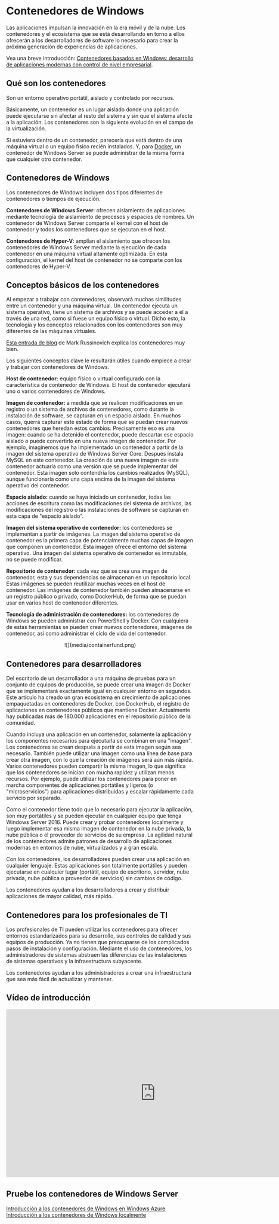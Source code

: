 # Contenedores de Windows

Las aplicaciones impulsan la innovación en la era móvil y de la nube. Los contenedores y el ecosistema que se está desarrollando en torno a ellos ofrecerán a los desarrolladores de software lo necesario para crear la próxima generación de experiencias de aplicaciones.

Vea una breve introducción: [Contenedores basados en Windows: desarrollo de aplicaciones modernas con control de nivel empresarial](https://youtu.be/Ryx3o0rD5lY).

## Qué son los contenedores

Son un entorno operativo portátil, aislado y controlado por recursos.

Básicamente, un contenedor es un lugar aislado donde una aplicación puede ejecutarse sin afectar al resto del sistema y sin que el sistema afecte a la aplicación. Los contenedores son la siguiente evolución en el campo de la virtualización.

Si estuviera dentro de un contenedor, parecería que está dentro de una máquina virtual o un equipo físico recién instalados. Y, para [Docker](https://www.docker.com/), un contenedor de Windows Server se puede administrar de la misma forma que cualquier otro contenedor.

## Contenedores de Windows

Los contenedores de Windows incluyen dos tipos diferentes de contenedores o tiempos de ejecución.

**Contenedores de Windows Server**: ofrecen aislamiento de aplicaciones mediante tecnología de aislamiento de procesos y espacios de nombres. Un contenedor de Windows Server comparte el kernel con el host de contenedor y todos los contenedores que se ejecutan en el host.

**Contenedores de Hyper-V**: amplían el aislamiento que ofrecen los contenedores de Windows Server mediante la ejecución de cada contenedor en una máquina virtual altamente optimizada. En esta configuración, el kernel del host de contenedor no se comparte con los contenedores de Hyper-V.


## Conceptos básicos de los contenedores

Al empezar a trabajar con contenedores, observará muchas similitudes entre un contenedor y una máquina virtual. Un contenedor ejecuta un sistema operativo, tiene un sistema de archivos y se puede acceder a él a través de una red, como si fuese un equipo físico o virtual. Dicho esto, la tecnología y los conceptos relacionados con los contenedores son muy diferentes de las máquinas virtuales.

[Esta entrada de blog](http://azure.microsoft.com/blog/2015/08/17/containers-docker-windows-and-trends/) de Mark Russinovich explica los contenedores muy bien.

Los siguientes conceptos clave le resultarán útiles cuando empiece a crear y trabajar con contenedores de Windows.

**Host de contenedor:** equipo físico o virtual configurado con la característica de contenedor de Windows. El host de contenedor ejecutará uno o varios contenedores de Windows.

**Imagen de contenedor:** a medida que se realicen modificaciones en un registro o un sistema de archivos de contenedores, como durante la instalación de software, se capturan en un espacio aislado. En muchos casos, querrá capturar este estado de forma que se puedan crear nuevos contenedores que heredan estos cambios. Precisamente eso es una imagen: cuando se ha detenido el contenedor, puede descartar ese espacio aislado o puede convertirlo en una nueva imagen de contenedor. Por ejemplo, imaginemos que ha implementado un contenedor a partir de la imagen del sistema operativo de Windows Server Core. Después instala MySQL en este contenedor. La creación de una nueva imagen de este contenedor actuaría como una versión que se puede implementar del contenedor. Esta imagen solo contendría los cambios realizados (MySQL), aunque funcionaría como una capa encima de la imagen del sistema operativo del contenedor.

**Espacio aislado:** cuando se haya iniciado un contenedor, todas las acciones de escritura como las modificaciones del sistema de archivos, las modificaciones del registro o las instalaciones de software se capturan en esta capa de "espacio aislado".

**Imagen del sistema operativo de contenedor:** los contenedores se implementan a partir de imágenes. La imagen del sistema operativo de contenedor es la primera capa de potencialmente muchas capas de imagen que componen un contenedor. Esta imagen ofrece el entorno del sistema operativo. Una imagen del sistema operativo de contenedor es inmutable, no se puede modificar.

**Repositorio de contenedor:** cada vez que se crea una imagen de contenedor, esta y sus dependencias se almacenan en un repositorio local. Estas imágenes se pueden reutilizar muchas veces en el host de contenedor. Las imágenes de contenedor también pueden almacenarse en un registro público o privado, como DockerHub, de forma que se puedan usar en varios host de contenedor diferentes.

**Tecnología de administración de contenedores:** los contenedores de Windows se pueden administrar con PowerShell y Docker. Con cualquiera de estas herramientas se pueden crear nuevos contenedores, imágenes de contenedor, así como administrar el ciclo de vida del contenedor.

<center>![](media/containerfund.png)</center>

## Contenedores para desarrolladores

Del escritorio de un desarrollador a una máquina de pruebas para un conjunto de equipos de producción, se puede crear una imagen de Docker que se implementará exactamente igual en cualquier entorno en segundos. Este artículo ha creado un gran ecosistema en crecimiento de aplicaciones empaquetadas en contenedores de Docker, con DockerHub, el registro de aplicaciones en contenedores públicos que mantiene Docker. Actualmente hay publicadas más de 180.000 aplicaciones en el repositorio público de la comunidad.

Cuando incluya una aplicación en un contenedor, solamente la aplicación y los componentes necesarios para ejecutarla se combinan en una "imagen". Los contenedores se crean después a partir de esta imagen según sea necesario. También puede utilizar una imagen como una línea de base para crear otra imagen, con lo que la creación de imágenes será aún más rápida. Varios contenedores pueden compartir la misma imagen, lo que significa que los contenedores se inician con mucha rapidez y utilizan menos recursos. Por ejemplo, puede utilizar los contenedores para poner en marcha componentes de aplicaciones portátiles y ligeros (o "microservicios") para aplicaciones distribuidas y escalar rápidamente cada servicio por separado.

Como el contenedor tiene todo que lo necesario para ejecutar la aplicación, son muy portátiles y se pueden ejecutar en cualquier equipo que tenga Windows Server 2016. Puede crear y probar contenedores localmente y luego implementar esa misma imagen de contenedor en la nube privada, la nube pública o el proveedor de servicios de su empresa. La agilidad natural de los contenedores admite patrones de desarrollo de aplicaciones modernas en entornos de nube, virtualizados y a gran escala.

Con los contenedores, los desarrolladores pueden crear una aplicación en cualquier lenguaje. Estas aplicaciones son totalmente portátiles y pueden ejecutarse en cualquier lugar (portátil, equipo de escritorio, servidor, nube privada, nube pública o proveedor de servicios) sin cambios de código.

Los contenedores ayudan a los desarrolladores a crear y distribuir aplicaciones de mayor calidad, más rápido.

## Contenedores para los profesionales de TI

Los profesionales de TI pueden utilizar los contenedores para ofrecer entornos estandarizados para su desarrollo, sus controles de calidad y sus equipos de producción. Ya no tienen que preocuparse de los complicados pasos de instalación y configuración. Mediante el uso de contenedores, los administradores de sistemas abstraen las diferencias de las instalaciones de sistemas operativos y la infraestructura subyacente.

Los contenedores ayudan a los administradores a crear una infraestructura que sea más fácil de actualizar y mantener.

## Vídeo de introducción

<iframe 
src="https://channel9.msdn.com/Blogs/containers/Containers-101-with-Microsoft-and-Docker/player#ccLang=de" width="800" height="450" allowFullScreen="true" frameBorder="0" scrolling="no"></iframe>


## Pruebe los contenedores de Windows Server

[Introducción a los contenedores de Windows en Windows Azure](../quick_start/azure_setup.md)  
[Introducción a los contenedores de Windows localmente](../quick_start/container_setup.md)




